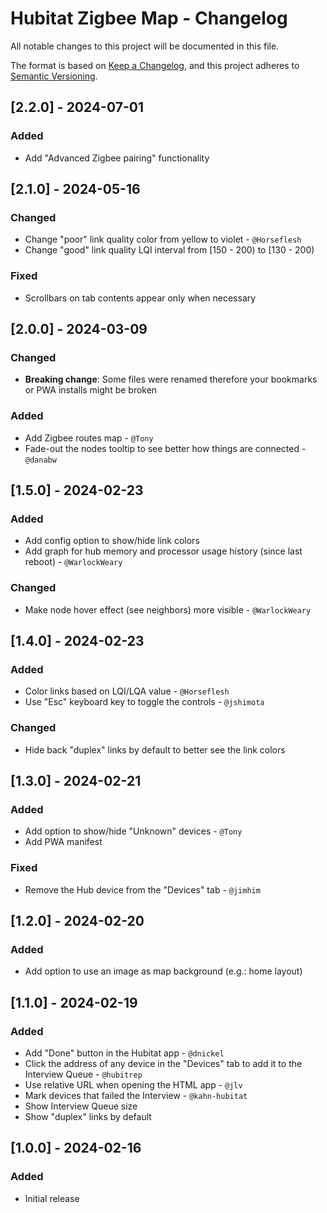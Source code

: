 # Hubitat Zigbee Map - Changelog

All notable changes to this project will be documented in this file.

The format is based on [Keep a Changelog](https://keepachangelog.com/en/1.0.0/),
and this project adheres to [Semantic Versioning](https://semver.org/spec/v2.0.0.html).

## [2.2.0] - 2024-07-01

### Added
- Add "Advanced Zigbee pairing" functionality

## [2.1.0] - 2024-05-16

### Changed
- Change "poor" link quality color from yellow to violet - `@Horseflesh`
- Change "good" link quality LQI interval from [150 - 200) to [130 - 200)

### Fixed
- Scrollbars on tab contents appear only when necessary

## [2.0.0] - 2024-03-09

### Changed
- **Breaking change**: Some files were renamed therefore your bookmarks or PWA installs might be broken

### Added
- Add Zigbee routes map - `@Tony`
- Fade-out the nodes tooltip to see better how things are connected - `@danabw`

## [1.5.0] - 2024-02-23
### Added
- Add config option to show/hide link colors
- Add graph for hub memory and processor usage history (since last reboot) - `@WarlockWeary`

### Changed
- Make node hover effect (see neighbors) more visible - `@WarlockWeary`

## [1.4.0] - 2024-02-23
### Added
- Color links based on LQI/LQA value - `@Horseflesh`
- Use "Esc" keyboard key to toggle the controls - `@jshimota`

### Changed
- Hide back "duplex" links by default to better see the link colors

## [1.3.0] - 2024-02-21
### Added
- Add option to show/hide "Unknown" devices - `@Tony`
- Add PWA manifest

### Fixed
- Remove the Hub device from the "Devices" tab - `@jimhim`

## [1.2.0] - 2024-02-20
### Added
- Add option to use an image as map background (e.g.: home layout)

## [1.1.0] - 2024-02-19
### Added
- Add "Done" button in the Hubitat app - `@dnickel`
- Click the address of any device in the "Devices" tab to add it to the Interview Queue - `@hubitrep`
- Use relative URL when opening the HTML app - `@jlv`
- Mark devices that failed the Interview  - `@kahn-hubitat`
- Show Interview Queue size
- Show "duplex" links by default

## [1.0.0] - 2024-02-16
### Added
- Initial release
